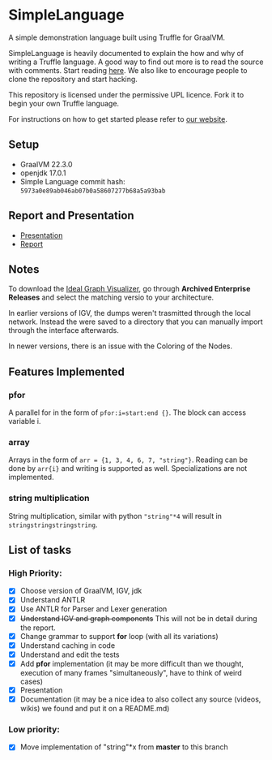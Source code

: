 # SimpleLanguage

A simple demonstration language built using Truffle for GraalVM.

SimpleLanguage is heavily documented to explain the how and why of writing a
Truffle language. A good way to find out more is to read the source with
comments. Start reading [here](https://github.com/graalvm/simplelanguage/blob/master/language/src/main/java/com/oracle/truffle/sl/SLLanguage.java).
We also like to encourage people to clone the repository and start hacking.

This repository is licensed under the permissive UPL licence. Fork it to begin
your own Truffle language.

For instructions on how to get started please refer to [our website](http://www.graalvm.org/docs/graalvm-as-a-platform/implement-language/).

## Setup

* GraalVM 22.3.0
* openjdk 17.0.1
* Simple Language commit hash: ``5973a0e89ab046ab07b0a58607277b68a5a93bab``

## Report and Presentation

- [Presentation](https://docs.google.com/presentation/d/180SOOgU7AM3QzzeV-GJFUiRrVMYZ3TZ0hQXyZMIWFXI/edit?usp=sharing)
- [Report](https://www.overleaf.com/read/jhmbtccksphy)

## Notes

To download the [Ideal Graph Visualizer](https://www.graalvm.org/latest/tools/igv/), go through **Archived Enterprise Releases** and select the matching versio to your architecture.

In earlier versions of IGV, the dumps weren't trasmitted through the local network. Instead the were saved to a directory that you can manually import through the interface afterwards.

In newer versions, there is an issue with the Coloring of the Nodes.


## Features Implemented

### pfor

A parallel for in the form of ``pfor:i=start:end {}``. The block can access variable i.

### array

Arrays in the form of ``arr = {1, 3, 4, 6, 7, "string"}``. Reading can be done by ``arr{i}`` and writing is supported as well. Specializations are not implemented.

### string multiplication

String multiplication, similar with python ``"string"*4`` will result in ``stringstringstringstring``.

## List of tasks

### High Priority:

* [X] Choose version of GraalVM, IGV, jdk
* [X] Understand ANTLR
* [X] Use ANTLR for Parser and Lexer generation
* [X] ~~Understand IGV and graph components~~ This will not be in detail during the report.
* [X] Change grammar to support **for** loop (with all its variations)
* [X] Understand caching in code
* [X] Understand and edit the tests
* [X] Add **pfor** implementation (it may be more difficult than we thought, execution of many frames "simultaneously", have to think of weird cases)
* [X] Presentation
* [X] Documentation (it may be a nice idea to also collect any source (videos, wikis) we found and put it on a README.md)

### Low priority:

* [X] Move implementation of "string"*x from **master** to this branch
